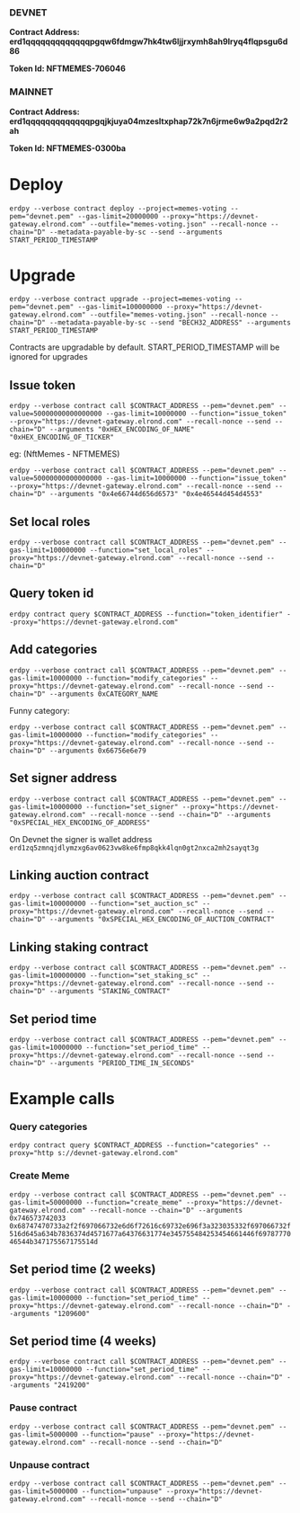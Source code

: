 ### DEVNET
**Contract Address: erd1qqqqqqqqqqqqqpgqw6fdmgw7hk4tw6ljjrxymh8ah9lryq4flqpsgu6d86**

**Token Id: NFTMEMES-706046**

### MAINNET
**Contract Address: erd1qqqqqqqqqqqqqpgqjkjuya04mzesltxphap72k7n6jrme6w9a2pqd2r2ah**

**Token Id: NFTMEMES-0300ba**

# Deploy

`erdpy --verbose contract deploy --project=memes-voting --pem="devnet.pem" --gas-limit=20000000 --proxy="https://devnet-gateway.elrond.com" --outfile="memes-voting.json" --recall-nonce --chain="D" --metadata-payable-by-sc --send --arguments START_PERIOD_TIMESTAMP`

# Upgrade

`erdpy --verbose contract upgrade --project=memes-voting --pem="devnet.pem" --gas-limit=100000000 --proxy="https://devnet-gateway.elrond.com" --outfile="memes-voting.json" --recall-nonce --chain="D" --metadata-payable-by-sc --send "BECH32_ADDRESS" --arguments START_PERIOD_TIMESTAMP`

Contracts are upgradable by default. START_PERIOD_TIMESTAMP will be ignored for upgrades 

## Issue token
`erdpy --verbose contract call $CONTRACT_ADDRESS --pem="devnet.pem" --value=50000000000000000 --gas-limit=10000000 --function="issue_token" --proxy="https://devnet-gateway.elrond.com" --recall-nonce --send --chain="D" --arguments "0xHEX_ENCODING_OF_NAME" "0xHEX_ENCODING_OF_TICKER"`

eg: (NftMemes - NFTMEMES)

`erdpy --verbose contract call $CONTRACT_ADDRESS --pem="devnet.pem" --value=50000000000000000 --gas-limit=10000000 --function="issue_token" --proxy="https://devnet-gateway.elrond.com" --recall-nonce --send --chain="D" --arguments "0x4e66744d656d6573" "0x4e46544d454d4553"`

## Set local roles

`erdpy --verbose contract call $CONTRACT_ADDRESS --pem="devnet.pem" --gas-limit=100000000 --function="set_local_roles" --proxy="https://devnet-gateway.elrond.com" --recall-nonce --send --chain="D"`

## Query token id

`erdpy contract query $CONTRACT_ADDRESS --function="token_identifier" --proxy="https://devnet-gateway.elrond.com"`

## Add categories
`erdpy --verbose contract call $CONTRACT_ADDRESS --pem="devnet.pem" --gas-limit=10000000 --function="modify_categories" --proxy="https://devnet-gateway.elrond.com" --recall-nonce --send --chain="D" --arguments 0xCATEGORY_NAME`

Funny category:

`erdpy --verbose contract call $CONTRACT_ADDRESS --pem="devnet.pem" --gas-limit=10000000 --function="modify_categories" --proxy="https://devnet-gateway.elrond.com" --recall-nonce --send --chain="D" --arguments 0x66756e6e79`

## Set signer address 
`erdpy --verbose contract call $CONTRACT_ADDRESS --pem="devnet.pem" --gas-limit=10000000 --function="set_signer" --proxy="https://devnet-gateway.elrond.com" --recall-nonce --send --chain="D" --arguments "0xSPECIAL_HEX_ENCODING_OF_ADDRESS"`

On Devnet the signer is wallet address `erd1zq5zmnqjdlymzxg6av0623vw8ke6fmp8qkk4lqn0gt2nxca2mh2sayqt3g`

## Linking auction contract
`erdpy --verbose contract call $CONTRACT_ADDRESS --pem="devnet.pem" --gas-limit=100000000 --function="set_auction_sc" --proxy="https://devnet-gateway.elrond.com" --recall-nonce --send --chain="D" --arguments "0xSPECIAL_HEX_ENCODING_OF_AUCTION_CONTRACT"`

## Linking staking contract
`erdpy --verbose contract call $CONTRACT_ADDRESS --pem="devnet.pem" --gas-limit=100000000 --function="set_staking_sc" --proxy="https://devnet-gateway.elrond.com" --recall-nonce --send --chain="D" --arguments "STAKING_CONTRACT"`

## Set period time
`erdpy --verbose contract call $CONTRACT_ADDRESS --pem="devnet.pem" --gas-limit=10000000 --function="set_period_time" --proxy="https://devnet-gateway.elrond.com" --recall-nonce --send --chain="D" --arguments "PERIOD_TIME_IN_SECONDS"`

# Example calls

### Query categories
`erdpy contract query $CONTRACT_ADDRESS --function="categories" --proxy="http
s://devnet-gateway.elrond.com"`

### Create Meme
`erdpy --verbose contract call $CONTRACT_ADDRESS --pem="devnet.pem" --gas-limit=50000000 --function="create_meme" --proxy="https://devnet-gateway.elrond.com" --recall-nonce --chain="D" --arguments 0x746573742033 0x68747470733a2f2f697066732e6d6f72616c69732e696f3a323035332f697066732f516d645a634b7836374d4571677a64376631774e345755484253454661446f6978777046544b347175567175514d`

## Set period time (2 weeks)
`erdpy --verbose contract call $CONTRACT_ADDRESS --pem="devnet.pem" --gas-limit=10000000 --function="set_period_time" --proxy="https://devnet-gateway.elrond.com" --recall-nonce --chain="D" --arguments "1209600"`

## Set period time (4 weeks)
`erdpy --verbose contract call $CONTRACT_ADDRESS --pem="devnet.pem" --gas-limit=10000000 --function="set_period_time" --proxy="https://devnet-gateway.elrond.com" --recall-nonce --chain="D" --arguments "2419200"`

### Pause contract
`erdpy --verbose contract call $CONTRACT_ADDRESS --pem="devnet.pem" --gas-limit=5000000 --function="pause" --proxy="https://devnet-gateway.elrond.com" --recall-nonce --send --chain="D"`

### Unpause contract
`erdpy --verbose contract call $CONTRACT_ADDRESS --pem="devnet.pem" --gas-limit=5000000 --function="unpause" --proxy="https://devnet-gateway.elrond.com" --recall-nonce --send --chain="D"`
